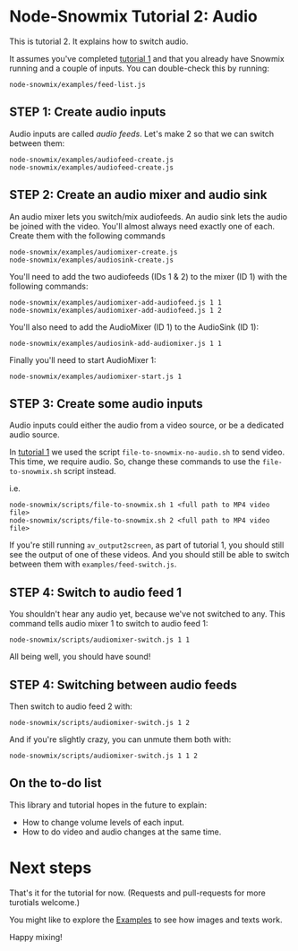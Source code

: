# Node-Snowmix Tutorial 2: Audio

This is tutorial 2. It explains how to switch audio.

It assumes you've completed [tutorial 1](tutorial1--switching-video.md)
and that you already have Snowmix running and a couple of inputs. You can double-check this by running:

    node-snowmix/examples/feed-list.js


## STEP 1: Create audio inputs

Audio inputs are called *audio feeds*.
Let's make 2 so that we can switch between them:

    node-snowmix/examples/audiofeed-create.js
    node-snowmix/examples/audiofeed-create.js


## STEP 2: Create an audio mixer and audio sink

An audio mixer lets you switch/mix audiofeeds.
An audio sink lets the audio be joined with the video.
You'll almost always need exactly one of each.
Create them with the following commands

    node-snowmix/examples/audiomixer-create.js
    node-snowmix/examples/audiosink-create.js

You'll need to add the two audiofeeds (IDs 1 & 2) to the mixer (ID 1) with the following commands:

    node-snowmix/examples/audiomixer-add-audiofeed.js 1 1
    node-snowmix/examples/audiomixer-add-audiofeed.js 1 2

You'll also need to add the AudioMixer (ID 1) to the AudioSink (ID 1):

    node-snowmix/examples/audiosink-add-audiomixer.js 1 1

Finally you'll need to start AudioMixer 1:

    node-snowmix/examples/audiomixer-start.js 1


## STEP 3: Create some audio inputs

Audio inputs could either the audio from a video source, or be a dedicated audio source.

In [tutorial 1](tutorial1--switching-video.md) we used the script `file-to-snowmix-no-audio.sh` to send video. This time, we require audio. So, change these commands to use the `file-to-snowmix.sh` script instead.

i.e.

    node-snowmix/scripts/file-to-snowmix.sh 1 <full path to MP4 video file>
    node-snowmix/scripts/file-to-snowmix.sh 2 <full path to MP4 video file>

If you're still running `av_output2screen`, as part of tutorial 1, you should still see the output of one of these videos. And you should still be able to switch between them with `examples/feed-switch.js`.

## STEP 4: Switch to audio feed 1

You shouldn't hear any audio yet, because we've not switched to any.
This command tells audio mixer 1 to switch to audio feed 1:

    node-snowmix/scripts/audiomixer-switch.js 1 1

All being well, you should have sound!

## STEP 4: Switching between audio feeds

Then switch to audio feed 2 with:

    node-snowmix/scripts/audiomixer-switch.js 1 2

And if you're slightly crazy, you can unmute them both with:

    node-snowmix/scripts/audiomixer-switch.js 1 1 2

## On the to-do list

This library and tutorial hopes in the future to explain:

* How to change volume levels of each input.
* How to do video and audio changes at the same time.

# Next steps

That's it for the tutorial for now.
(Requests and pull-requests for more turotials welcome.)

You might like to explore the [Examples](../examples/) to see how images and texts work.

Happy mixing!
